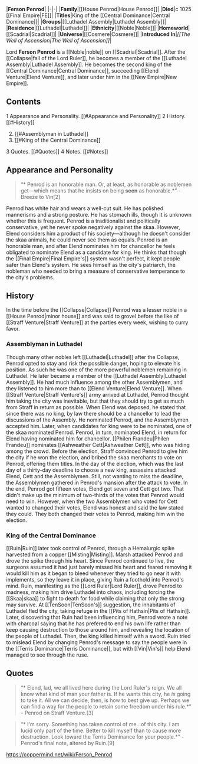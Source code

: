 |**Ferson Penrod**|
|-|-|
|**Family**|[[House Penrod\|House Penrod]]|
|**Died**|c 1025 [[Final Empire\|FE]]|
|**Titles**|King of the [[Central Dominance\|Central Dominance]]|
|**Groups**|[[Luthadel Assembly\|Luthadel Assembly]]|
|**Residence**|[[Luthadel\|Luthadel]]|
|**Ethnicity**|[[Noble\|Noble]]|
|**Homeworld**|[[Scadrial\|Scadrial]]|
|**Universe**|[[Cosmere\|Cosmere]]|
|**Introduced In**|*[[The Well of Ascension\|The Well of Ascension]]*|

Lord **Ferson Penrod** is a [[Noble\|noble]] on [[Scadrial\|Scadrial]]. After the [[Collapse\|fall of the Lord Ruler]], he becomes a member of the [[Luthadel Assembly\|Luthadel Assembly]]. He becomes the second king of the [[Central Dominance\|Central Dominance]], succeeding [[Elend Venture\|Elend Venture]], and later under him in the [[New Empire\|New Empire]].

## Contents

1 Appearance and Personality. [[#Appearance and Personality]] 
2 History. [[#History]] 

2. [[#Assemblyman in Luthadel]] 
2. [[#King of the Central Dominance]] 


3 Quotes. [[#Quotes]] 
4 Notes. [[#Notes]] 


## Appearance and Personality
>“* Penrod is an honorable man. Or, at least, as honorable as noblemen get—which means that he insists on being **seen** as honorable.*”
\-Breeze to Vin[2]


Penrod has white hair and wears a well-cut suit. He has polished mannerisms and a strong posture. He has stomach ills, though it is unknown whether this is frequent. Penrod is a traditionalist and politically conservative, yet he never spoke negatively against the skaa. However, Elend considers him a product of his society—although he doesn't consider the skaa animals, he could never see them as equals.
Penrod is an honorable man, and after Elend nominates him for chancellor he feels obligated to nominate Elend as a candidate for king. He thinks that though the [[Final Empire\|Final Empire's]] system wasn't perfect, it kept people safer than Elend's system. He sees himself as the city's patriarch, the nobleman who needed to bring a measure of conservative temperance to the city's problems.

## History
In the time before the [[Collapse\|Collapse]] Penrod was a lesser noble in a [[House Penrod\|minor house]] and was said to grovel before the like of [[Straff Venture\|Straff Venture]] at the parties every week, wishing to curry favor.

### Assemblyman in Luthadel
Though many other nobles left [[Luthadel\|Luthadel]] after the Collapse, Penrod opted to stay and risk the possible danger, hoping to elevate his position. As such he was one of the more powerful noblemen remaining in Luthadel. He later became a member of the [[Luthadel Assembly\|Luthadel Assembly]]. He had much influence among the other Assemblymen, and they listened to him more than to [[Elend Venture\|Elend Venture]]. When [[Straff Venture\|Straff Venture's]] army arrived at Luthadel, Penrod thought him taking the city was inevitable, but that they should try to get as much from Straff in return as possible.
When Elend was deposed, he stated that since there was no king, by law there should be a chancellor to lead the discussions of the Assembly. He nominated Penrod, and the Assemblymen accepted him. Later, when candidates for king were to be nominated, one of the skaa nominated Penrod. Penrod, in turn, nominated Elend, in return for Elend having nominated him for chancellor. [[Philen Frandeu\|Philen Frandeu]] nominates [[Ashweather Cett\|Ashweather Cett]], who was hiding among the crowd.
Before the election, Straff convinced Penrod to give him the city if he won the election, and bribed the skaa merchants to vote on Penrod, offering them titles. In the day of the election, which was the last day of a thirty-day deadline to choose a new king, assassins attacked Elend, Cett and the Assemblymen. Still, not wanting to miss the deadline, the Assemblymen gathered in Penrod's mansion after the attack to vote. In the end, Penrod got fifteen votes, Elend got seven and Cett got two. That didn't make up the minimum of two-thirds of the votes that Penrod would need to win. However, when the two Assemblymen who voted for Cett wanted to changed their votes, Elend was honest and said the law stated they could. They both changed their votes to Penrod, making him win the election.

### King of the Central Dominance
[[Ruin\|Ruin]] later took control of Penrod, through a Hemalurgic spike harvested from a copper [[Misting\|Misting]]. Marsh attacked Penrod and drove the spike through his heart. Since Penrod continued to live, the surgeons assumed it had just barely missed his heart and feared removing it would kill him as it began to bleed whenever they tried to go near it with implements, so they leave it in place, giving Ruin a foothold into Penrod's mind.
Ruin, manifesting as the [[Lord Ruler\|Lord Ruler]], drove Penrod to madness, making him drive Luthadel into chaos, including forcing the [[Skaa\|skaa]] to fight to death for food while claiming that only the strong may survive. At [[TenSoon\|TenSoon's]] suggestion, the inhabitants of Luthadel fled the city, taking refuge in the [[Pits of Hathsin\|Pits of Hathsin]]. Later, discovering that Ruin had been influencing him, Penrod wrote a note with charcoal saying that he has prefered to end his own life rather than keep causing destruction to those around him, and revealing the location of the people of Luthadel. Then, the king killed himself with a sword. Ruin tried to mislead Elend by changing Penrod's message to say the people were in the [[Terris Dominance\|Terris Dominance]], but with [[Vin\|Vin's]] help Elend managed to see through the ruse.

## Quotes
>“* Elend, lad, we all lived here during the Lord Ruler's reign. We all know what kind of man your father is. If he wants this city, he *is* going to take it. All we can decide, then, is how to best give up. Perhaps we can find a way for the people to retain some freedom under his rule.*”
\- Penrod on Straff Venture.[3]


>“* I'm sorry. Something has taken control of me...of this city. I am lucid only part of the time. Better to kill myself than to cause more destruction. Look toward the Terris Dominance for your people.*”
\- Penrod's final note, altered by Ruin.[9]




https://coppermind.net/wiki/Ferson_Penrod